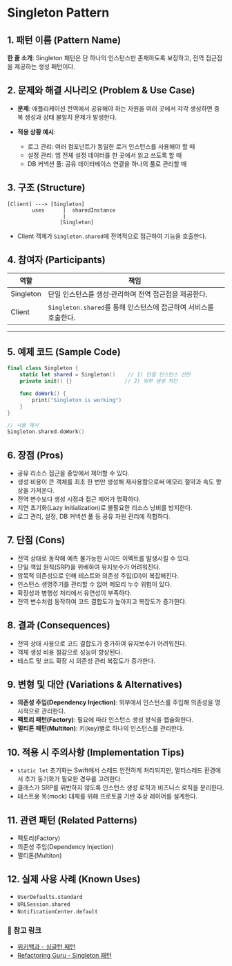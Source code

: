 # Singleton Pattern

## 1. 패턴 이름 (Pattern Name)

**한 줄 소개**: Singleton 패턴은 단 하나의 인스턴스만 존재하도록 보장하고, 전역 접근점을 제공하는 생성 패턴이다.

## 2. 문제와 해결 시나리오 (Problem & Use Case)

* **문제**: 애플리케이션 전역에서 공유해야 하는 자원을 여러 곳에서 각각 생성하면 중복 생성과 상태 불일치 문제가 발생한다.
* **적용 상황 예시**:

  * 로그 관리: 여러 컴포넌트가 동일한 로거 인스턴스를 사용해야 할 때
  * 설정 관리: 앱 전체 설정 데이터를 한 곳에서 읽고 쓰도록 할 때
  * DB 커넥션 풀: 공유 데이터베이스 연결을 하나의 풀로 관리할 때

## 3. 구조 (Structure)

```
[Client] ---> [Singleton]
        uses      |  sharedInstance
                  |
                 [Singleton]
```

* Client 객체가 `Singleton.shared`에 전역적으로 접근하여 기능을 호출한다.

## 4. 참여자 (Participants)

| 역할        | 책임                                           |
| --------- | -------------------------------------------- |
| Singleton | 단일 인스턴스를 생성·관리하며 전역 접근점을 제공한다.               |
| Client    | `Singleton.shared`를 통해 인스턴스에 접근하여 서비스를 호출한다. |

---

## 5. 예제 코드 (Sample Code)

```swift
final class Singleton {
    static let shared = Singleton()    // 1) 단일 인스턴스 선언
    private init() {}                 // 2) 외부 생성 차단

    func doWork() {
        print("Singleton is working")
    }
}

// 사용 예시
Singleton.shared.doWork()
```

## 6. 장점 (Pros)

* 공유 리소스 접근을 중앙에서 제어할 수 있다.
* 생성 비용이 큰 객체를 최초 한 번만 생성해 재사용함으로써 메모리 절약과 속도 향상을 가져온다.
* 전역 변수보다 생성 시점과 접근 제어가 명확하다.
* 지연 초기화(Lazy Initialization)로 불필요한 리소스 낭비를 방지한다.
* 로그 관리, 설정, DB 커넥션 풀 등 공유 자원 관리에 적합하다.

## 7. 단점 (Cons)

* 전역 상태로 동작해 예측 불가능한 사이드 이펙트를 발생시킬 수 있다.
* 단일 책임 원칙(SRP)을 위배하여 유지보수가 어려워진다.
* 암묵적 의존성으로 인해 테스트와 의존성 주입(DI)이 복잡해진다.
* 인스턴스 생명주기를 관리할 수 없어 메모리 누수 위험이 있다.
* 확장성과 병행성 처리에서 유연성이 부족하다.
* 전역 변수처럼 동작하여 코드 결합도가 높아지고 복잡도가 증가한다.

## 8. 결과 (Consequences)

* 전역 상태 사용으로 코드 결합도가 증가하여 유지보수가 어려워진다.
* 객체 생성 비용 절감으로 성능이 향상된다.
* 테스트 및 코드 확장 시 의존성 관리 복잡도가 증가한다.

## 9. 변형 및 대안 (Variations & Alternatives)

* **의존성 주입(Dependency Injection)**: 외부에서 인스턴스를 주입해 의존성을 명시적으로 관리한다.
* **팩토리 패턴(Factory)**: 필요에 따라 인스턴스 생성 방식을 캡슐화한다.
* **멀티톤 패턴(Multiton)**: 키(key)별로 하나의 인스턴스를 관리한다.

## 10. 적용 시 주의사항 (Implementation Tips)

* `static let` 초기화는 Swift에서 스레드 안전하게 처리되지만, 멀티스레드 환경에서 추가 동기화가 필요한 경우를 고려한다.
* 클래스가 SRP를 위반하지 않도록 인스턴스 생성 로직과 비즈니스 로직을 분리한다.
* 테스트용 목(mock) 대체를 위해 프로토콜 기반 추상 레이어를 설계한다.

## 11. 관련 패턴 (Related Patterns)

* 팩토리(Factory)
* 의존성 주입(Dependency Injection)
* 멀티톤(Multiton)

## 12. 실제 사용 사례 (Known Uses)

* `UserDefaults.standard`
* `URLSession.shared`
* `NotificationCenter.default`

### 📎 참고 링크

* [위키백과 - 싱글턴 패턴](https://ko.wikipedia.org/wiki/%EC%8B%B1%EA%B8%80%ED%84%B4_%ED%8C%A8%ED%84%B4)
* [Refactoring Guru - Singleton 패턴](https://refactoring.guru/ko/design-patterns/singleton)

